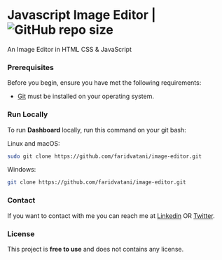 # Javascript Image Editor | ![GitHub repo size](https://img.shields.io/github/repo-size/faridvatani/image-editor)

An Image Editor in HTML CSS & JavaScript

### Prerequisites

Before you begin, ensure you have met the following requirements:

* [Git](https://git-scm.com/downloads "Download Git") must be installed on your operating system.

### Run Locally

To run **Dashboard** locally, run this command on your git bash:

Linux and macOS:

```bash
sudo git clone https://github.com/faridvatani/image-editor.git
```

Windows:

```bash
git clone https://github.com/faridvatani/image-editor.git
```

### Contact

If you want to contact with me you can reach me at [Linkedin](https://www.linkedin.com/in/faridvatani) OR [Twitter](https://twitter.com/faridvatani).

### License

This project is **free to use** and does not contains any license.
